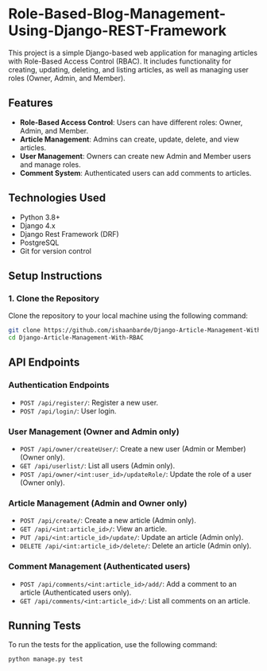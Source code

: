 # Role-Based-Blog-Management-Using-Django-REST-Framework

This project is a simple Django-based web application for managing articles with Role-Based Access Control (RBAC). It includes functionality for creating, updating, deleting, and listing articles, as well as managing user roles (Owner, Admin, and Member).

## Features

- **Role-Based Access Control**: Users can have different roles: Owner, Admin, and Member.
- **Article Management**: Admins can create, update, delete, and view articles.
- **User Management**: Owners can create new Admin and Member users and manage roles.
- **Comment System**: Authenticated users can add comments to articles.

## Technologies Used

- Python 3.8+
- Django 4.x
- Django Rest Framework (DRF)
- PostgreSQL
- Git for version control

## Setup Instructions

### 1. Clone the Repository

Clone the repository to your local machine using the following command:

```bash
git clone https://github.com/ishaanbarde/Django-Article-Management-With-RBAC.git
cd Django-Article-Management-With-RBAC
```

## API Endpoints

### Authentication Endpoints
- `POST /api/register/`: Register a new user.
- `POST /api/login/`: User login.

### User Management (Owner and Admin only)
- `POST /api/owner/createUser/`: Create a new user (Admin or Member) (Owner only).
- `GET /api/userlist/`: List all users (Admin only).
- `POST /api/owner/<int:user_id>/updateRole/`: Update the role of a user (Owner only).

### Article Management (Admin and Owner only)
- `POST /api/create/`: Create a new article (Admin only).
- `GET /api/<int:article_id>/`: View an article.
- `PUT /api/<int:article_id>/update/`: Update an article (Admin only).
- `DELETE /api/<int:article_id>/delete/`: Delete an article (Admin only).

### Comment Management (Authenticated users)
- `POST /api/comments/<int:article_id>/add/`: Add a comment to an article (Authenticated users only).
- `GET /api/comments/<int:article_id>/`: List all comments on an article.

## Running Tests

To run the tests for the application, use the following command:

```bash
python manage.py test
```
